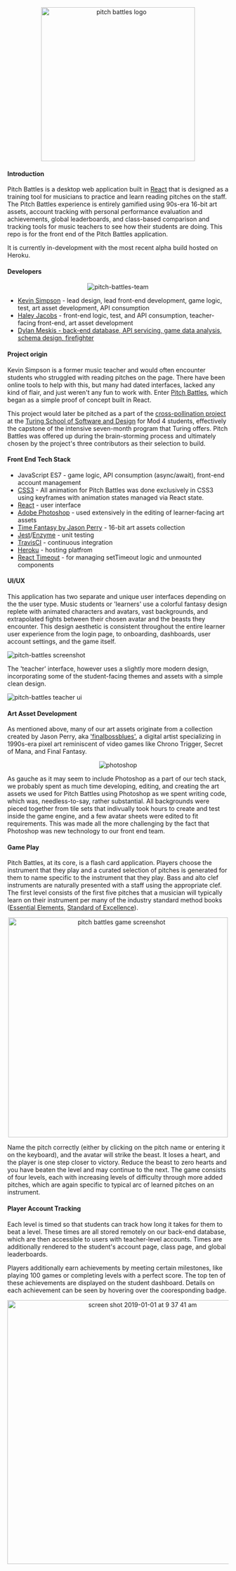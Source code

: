 <div align='center'>
  <img width="350" alt="pitch battles logo" src="https://user-images.githubusercontent.com/29719272/50570169-b9073680-0d3b-11e9-8ae0-0274365f65a6.png">
</div>

#### Introduction

Pitch Battles is a desktop web application built in [React](https://github.com/facebook/create-react-app) that is designed as a training tool for musicians to practice and learn reading pitches on the staff. The Pitch Battles experience is entirely gamified using 90s-era 16-bit art assets, account tracking with personal performance evaluation and achievements, global leaderboards, and class-based comparison and tracking tools for music teachers to see how their students are doing. This repo is for the front end of the Pitch Battles application.

It is currently in-development with the most recent alpha build hosted on Heroku.

#### Developers

<div align='center'>
  <img src='https://user-images.githubusercontent.com/29719272/50570158-0cc55000-0d3b-11e9-91e3-bc33ab61d933.png'  alt='pitch-battles-team' />
</div>

- [Kevin Simpson](https://github.com/relasine) - lead design, lead front-end development, game logic, test, art asset development, API consumption
- [Haley Jacobs](https://github.com/hljacobs5) - front-end logic, test, and API consumption, teacher-facing front-end, art asset development
- [Dylan Meskis - back-end database, API servicing, game data analysis, schema design, firefighter](https://github.com/dmeskis/pitch_battles_be)

#### Project origin

Kevin Simpson is a former music teacher and would often encounter students who struggled with reading pitches on the page. There have been online tools to help with this, but many had dated interfaces, lacked any kind of flair, and just weren't any fun to work with. Enter [Pitch Battles](https://relasine.github.io/pitch-battles-poc/), which began as a simple proof of concept built in React.

This project would later be pitched as a part of the [cross-pollination project](http://frontend.turing.io/projects/capstone.html) at the [Turing School of Software and Design](https://turing.io/) for Mod 4 students, effectively the capstone of the intensive seven-month program that Turing offers. Pitch Battles was offered up during the brain-storming process and ultimately chosen by the project's three contributors as their selection to build.

#### Front End Tech Stack

- JavaScript ES7 - game logic, API consumption (async/await), front-end account management
- [CSS3](https://developer.mozilla.org/en-US/docs/Web/CSS/CSS3) - All animation for Pitch Battles was done exclusively in CSS3 using keyframes with animation states managed via React state.
- [React](https://github.com/facebook/create-react-app) - user interface
- [Adobe Photoshop](https://www.adobe.com/products/photoshop.html) - used extensively in the editing of learner-facing art assets
- [Time Fantasy by Jason Perry](http://www.timefantasy.net/) - 16-bit art assets collection
- [Jest](https://jestjs.io/)/[Enzyme](https://airbnb.io/enzyme/) - unit testing
- [TravisCI](http://travis-ci.org) - continuous integration
- [Heroku](www.heroku.com) - hosting platfrom
- [React Timeout](https://www.npmjs.com/package/react-timeout) - for managing setTimeout logic and unmounted components

#### UI/UX

This application has two separate and unique user interfaces depending on the the user type. Music students or 'learners' use a colorful fantasy design replete with animated characters and avatars, vast backgrounds, and extrapolated fights between their chosen avatar and the beasts they encounter. This design aesthetic is consistent throughout the entire learner user experience from the login page, to onboarding, dashboards, user account settings, and the game itself.

<div style='align-center'>
  <img src='https://user-images.githubusercontent.com/29719272/50570223-45b2f400-0d3e-11e9-95b9-c80bd2934607.png' alt='pitch-battles screenshot' />
</div>

The 'teacher' interface, however uses a slightly more modern design, incorporating some of the student-facing themes and assets with a simple clean design.

<div style='align-center'>
<img src=https://user-images.githubusercontent.com/29719272/50670097-6b323e80-0f86-11e9-9b4f-cf10d7b0fb44.png alt='pitch-battles teacher ui'/>
</div>

#### Art Asset Development

As mentioned above, many of our art assets originate from a collection created by Jason Perry, aka ['finalbossblues'](https://patreon.com/finalbossblues), a digital artist specializing in 1990s-era pixel art reminiscent of video games like Chrono Trigger, Secret of Mana, and Final Fantasy.

<div align='center'>
  <img src='https://user-images.githubusercontent.com/29719272/50570205-fb7d4300-0d3c-11e9-820b-61166e5fbf04.png' alt='photoshop'/>
</div>

As gauche as it may seem to include Photoshop as a part of our tech stack, we probably spent as much time developing, editing, and creating the art assets we used for Pitch Battles using Photoshop as we spent writing code, which was, needless-to-say, rather substantial. All backgrounds were pieced together from tile sets that indivually took hours to create and test inside the game engine, and a few avatar sheets were edited to fit requirements. This was made all the more challenging by the fact that Photoshop was new technology to our front end team.

#### Game Play

Pitch Battles, at its core, is a flash card application. Players choose the instrument that they play and a curated selection of pitches is generated for them to name specific to the instrument that they play. Bass and alto clef instruments are naturally presented with a staff using the appropriate clef. The first level consists of the first five pitches that a musician will typically learn on their instrument per many of the industry standard method books ([Essential Elements](https://www.essentialelementsinteractive.com/), [Standard of Excellence](https://www.brucepearsonmusic.com/method/enhanced/)).

<div align='center'>
  <img src='https://user-images.githubusercontent.com/29719272/50574583-4d0ee780-0da8-11e9-9d75-e46787f7231a.png' alt='pitch battles game screenshot' style="width:500px;" />
</div>

Name the pitch correctly (either by clicking on the pitch name or entering it on the keyboard), and the avatar will strike the beast. It loses a heart, and the player is one step closer to victory. Reduce the beast to zero hearts and you have beaten the level and may continue to the next. The game consists of four levels, each with increasing levels of difficulty through more added pitches, which are again specific to typical arc of learned pitches on an instrument.

#### Player Account Tracking

Each level is timed so that students can track how long it takes for them to beat a level. These times are all stored remotely on our back-end database, which are then accessible to users with teacher-level accounts. Times are additionally rendered to the student's account page, class page, and global leaderboards.

Players additionally earn achievements by meeting certain milestones, like playing 100 games or completing levels with a perfect score. The top ten of these achievements are displayed on the student dashboard. Details on each achievement can be seen by hovering over the cooresponding badge.

<div align='center'>
  <img width="600" alt="screen shot 2019-01-01 at 9 37 41 am" src="https://user-images.githubusercontent.com/29719272/50574608-e938ee80-0da8-11e9-869b-bcf20ac9a423.png">
</div>
